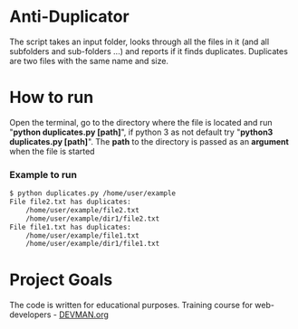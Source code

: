 # Anti-Duplicator

The script takes an input folder, looks through all the files in it
(and all subfolders and sub-folders ...) and reports if it finds
duplicates. Duplicates are two files with the same name and size.

# How to run

Open the terminal, go to the directory where the file is located and
run "**python duplicates.py \[path\]**", if python 3 as not default try
"**python3 duplicates.py \[path\]**". The **path** to the directory is passed as
an **argument** when the file is started

### Example to run

```bash
$ python duplicates.py /home/user/example
File file2.txt has duplicates:
    /home/user/example/file2.txt
    /home/user/example/dir1/file2.txt
File file1.txt has duplicates:
    /home/user/example/file1.txt
    /home/user/example/dir1/file1.txt
```

# Project Goals

The code is written for educational purposes. Training course for web-developers - [DEVMAN.org](https://devman.org)
